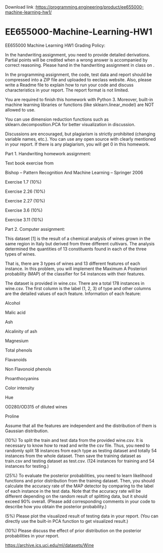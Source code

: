 Download link :https://programming.engineering/product/ee655000-machine-learning-hw1/


# EE655000-Machine-Learning-HW1
EE655000 Machine Learning HW1
Grading Policy:

In the handwriting assignment, you need to provide detailed derivations. Partial points will be credited when a wrong answer is accompanied by correct reasoning. Please hand in the handwriting assignment in class on .

In the programming assignment, the code, test data and report should be compressed into a ZIP file and uploaded to eeclass website. Also, please write a Readme file to explain how to run your code and discuss characteristics in your report. The report format is not limited.

You are required to finish this homework with Python 3. Moreover, built-in machine learning libraries or functions (like sklearn.linear_model) are NOT allowed to use.

You can use dimension reduction functions such as sklearn.decomposition.PCA for better visualization in discussion.

Discussions are encouraged, but plagiarism is strictly prohibited (changing variable names, etc.). You can use any open source with clearly mentioned in your report. If there is any plagiarism, you will get 0 in this homework.

Part 1. Handwriting homework assignment:

Text book exercise from

Bishop – Pattern Recognition And Machine Learning – Springer 2006

Exercise 1.7 (10%)

Exercise 2.26 (10%)

Exercise 2.27 (10%)

Exercise 3.6 (10%)

Exercise 3.11 (10%)

Part 2. Computer assignment:

This dataset [1] is the result of a chemical analysis of wines grown in the same region in Italy but derived from three different cultivars. The analysis determined the quantities of 13 constituents found in each of the three types of wines.

That is, there are 3 types of wines and 13 different features of each instance. In this problem, you will implement the Maximum A Posteriori probability (MAP) of the classifier for 54 instances with their features.

The dataset is provided in wine.csv. There are a total 178 instances in wine.csv. The first column is the label (1, 2, 3) of type and other columns are the detailed values of each feature. Information of each feature:

Alcohol

Malic acid

Ash

Alcalinity of ash

Magnesium

Total phenols

Flavanoids

Non Flavonoid phenols

Proanthocyanins

Color intensity

Hue

OD280/OD315 of diluted wines

Proline

Assume that all the features are independent and the distribution of them is Gaussian distribution.

(10%) To split the train and test data from the provided wine.csv. It is necessary to know how to read and write the csv file. Thus, you need to randomly split 18 instances from each type as testing dataset and totally 54 instances from the whole dataset. Then save the training dataset as train.csv and testing dataset as test.csv. (124 instances for training and 54 instances for testing.)

(25%) To evaluate the posterior probabilities, you need to learn likelihood functions and prior distribution from the training dataset. Then, you should calculate the accuracy rate of the MAP detector by comparing to the label of each instance in the test data. Note that the accuracy rate will be different depending on the random result of splitting data, but it should exceed 90% overall. (Please add corresponding comments in your code to describe how you obtain the posterior probability.)

(5%) Please plot the visualized result of testing data in your report. (You can directly use the built-in PCA function to get visualized result.)

(10%) Please discuss the effect of prior distribution on the posterior probabilities in your report.

https://archive.ics.uci.edu/ml/datasets/Wine
